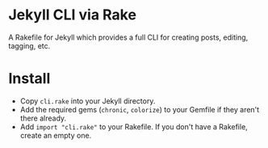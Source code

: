 # Jekyll CLI via Rake

A Rakefile for Jekyll which provides a full CLI for creating posts, editing, tagging, etc.

# Install

- Copy `cli.rake` into your Jekyll directory.
- Add the required gems (`chronic`, `colorize`) to your Gemfile if they aren't there already.
- Add `import "cli.rake"` to your Rakefile. If you don't have a Rakefile, create an empty one.
